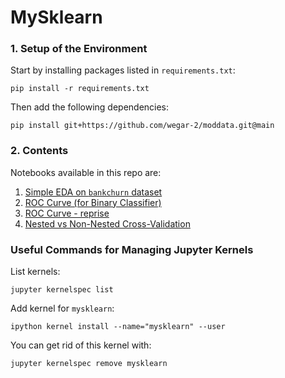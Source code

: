 # MySklearn

### 1. Setup of the Environment

Start by installing packages listed in `requirements.txt`:
```commandline
pip install -r requirements.txt
```

Then add the following dependencies:
```commandline
pip install git+https://github.com/wegar-2/moddata.git@main
```

### 2. Contents

Notebooks available in this repo are:
1. [Simple EDA on `bankchurn` dataset](./notebooks/01_sample_EDA.ipynb)
2. [ROC Curve (for Binary Classifier)](./notebooks/02_ROC_Curve_for_binary_classifier.ipynb)
3. [ROC Curve - reprise](./notebooks/03_ROC_Curve_api_reprise.ipynb)
4. [Nested vs Non-Nested Cross-Validation]()

### Useful Commands for Managing Jupyter Kernels
List kernels:
```commandline
jupyter kernelspec list
```

Add kernel for `mysklearn`:
```commandline
ipython kernel install --name="mysklearn" --user
```

You can get rid of this kernel with:
```commandline
jupyter kernelspec remove mysklearn
```
